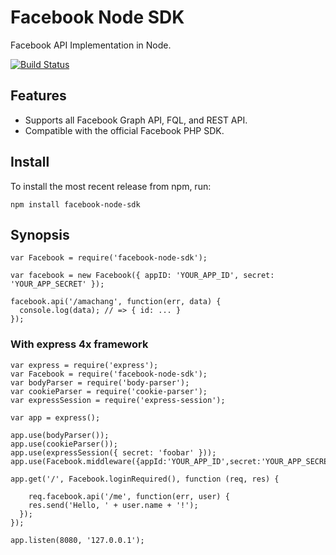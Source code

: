 # Facebook Node SDK

Facebook API Implementation in Node.

[![Build Status](https://secure.travis-ci.org/amachang/facebook-node-sdk.png)](http://travis-ci.org/amachang/facebook-node-sdk)

## Features

* Supports all Facebook Graph API, FQL, and REST API.
* Compatible with the official Facebook PHP SDK.

## Install

To install the most recent release from npm, run:

    npm install facebook-node-sdk

## Synopsis

    var Facebook = require('facebook-node-sdk');
    
    var facebook = new Facebook({ appID: 'YOUR_APP_ID', secret: 'YOUR_APP_SECRET' });
    
    facebook.api('/amachang', function(err, data) {
      console.log(data); // => { id: ... }
    });

### With express 4x framework

    var express = require('express');
    var Facebook = require('facebook-node-sdk');
    var bodyParser = require('body-parser');
    var cookieParser = require('cookie-parser');
    var expressSession = require('express-session');
    
    var app = express();
    
    app.use(bodyParser());
    app.use(cookieParser());
    app.use(expressSession({ secret: 'foobar' }));
    app.use(Facebook.middleware({appId:'YOUR_APP_ID',secret:'YOUR_APP_SECRET'}));

    app.get('/', Facebook.loginRequired(), function (req, res) {
    
      	req.facebook.api('/me', function(err, user) {
        res.send('Hello, ' + user.name + '!');
      });
    });
    
    app.listen(8080, '127.0.0.1');
